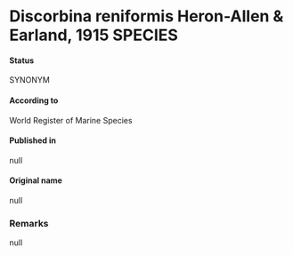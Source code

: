 Discorbina reniformis Heron-Allen & Earland, 1915 SPECIES
=======

#### Status
SYNONYM

#### According to
World Register of Marine Species

#### Published in
null

#### Original name
null

### Remarks
null